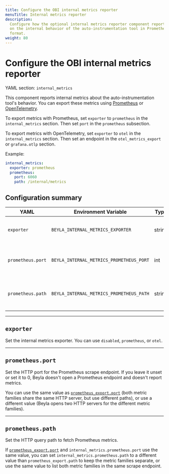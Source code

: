 ```yaml
---
title: Configure the OBI internal metrics reporter
menuTitle: Internal metrics reporter
description:
  Configure how the optional internal metrics reporter component reports metrics
  on the internal behavior of the auto-instrumentation tool in Prometheus
  format.
weight: 80
---
```


# Configure the OBI internal metrics reporter

YAML section: `internal_metrics`

This component reports internal metrics about the auto-instrumentation tool's
behavior. You can export these metrics using
[Prometheus](https://prometheus.io/) or
[OpenTelemetry](https://opentelemetry.io/).

To export metrics with Prometheus, set `exporter` to `prometheus` in the
`internal_metrics` section. Then set `port` in the `prometheus` subsection.

To export metrics with OpenTelemetry, set `exporter` to `otel` in the
`internal_metrics` section. Then set an endpoint in the `otel_metrics_export` or
`grafana.otlp` section.

Example:

```yaml
internal_metrics:
  exporter: prometheus
  prometheus:
    port: 6060
    path: /internal/metrics
```

## Configuration summary

| YAML              | Environment Variable                     | Type   | Default             | Summary                                                      |
| ----------------- | ---------------------------------------- | ------ | ------------------- | ------------------------------------------------------------ |
| `exporter`        | `BEYLA_INTERNAL_METRICS_EXPORTER`        | string | `disabled`          | [Selects the internal metrics exporter.](#exporter)          |
| `prometheus.port` | `BEYLA_INTERNAL_METRICS_PROMETHEUS_PORT` | int    | (unset)             | [HTTP port for Prometheus scrape endpoint.](#prometheusport) |
| `prometheus.path` | `BEYLA_INTERNAL_METRICS_PROMETHEUS_PATH` | string | `/internal/metrics` | [HTTP query path for Prometheus metrics.](#prometheuspath)   |

---

## `exporter`

Set the internal metrics exporter. You can use `disabled`, `prometheus`, or
`otel`.

---

## `prometheus.port`

Set the HTTP port for the Prometheus scrape endpoint. If you leave it unset or
set it to 0, Beyla doesn't open a Prometheus endpoint and doesn't report
metrics.

You can use the same value as
[`prometheus_export.port`](../export-data/#prometheus-http-endpoint) (both
metric families share the same HTTP server, but use different paths), or use a
different value (Beyla opens two HTTP servers for the different metric
families).

---

## `prometheus.path`

Set the HTTP query path to fetch Prometheus metrics.

If [`prometheus_export.port`](../export-data/#prometheus-http-endpoint) and
`internal_metrics.prometheus.port` use the same value, you can set
`internal_metrics.prometheus.path` to a different value than
`prometheus_export.path` to keep the metric families separate, or use the same
value to list both metric families in the same scrape endpoint.

